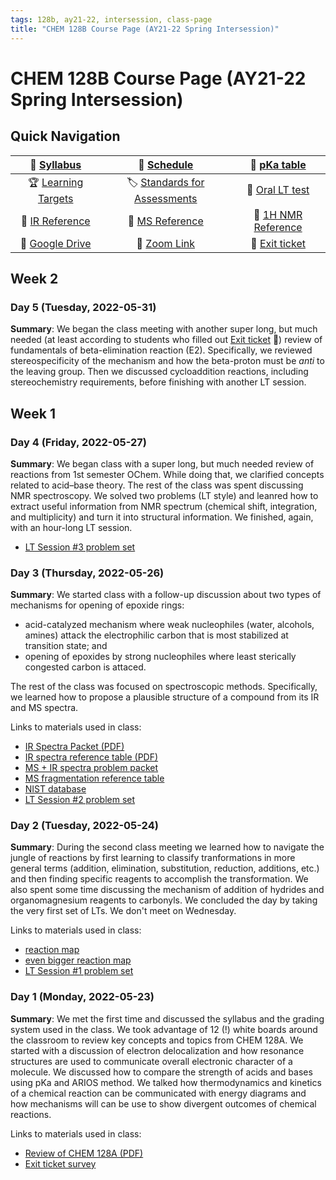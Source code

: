 ```yaml
---
tags: 128b, ay21-22, intersession, class-page 
title: "CHEM 128B Course Page (AY21-22 Spring Intersession)"
---
```


# CHEM 128B Course Page (AY21-22 Spring Intersession)

## Quick Navigation

| :blue_book: [ Syllabus](https://hackmd.io/@hmuchalski/SkIyq3fD5) | :calendar: [Schedule](https://hackmd.io/@hmuchalski/SkIyq3fD5#Appendix-A-Tentative-Schedule-of-Course-Modules) | :open_book: [pKa table](https://drive.google.com/file/d/1PsNzPbsWCnUwkhMfoYgaHrq5IZoiw_2R/view?usp=sharing) |
| :--: | :--: | :--: |
|:trophy: [Learning Targets](https://hackmd.io/@hmuchalski/SkIyq3fD5#Appendix-B-List-of-Learning-Targets) | :label: [Standards for Assessments](https://hackmd.io/@hmuchalski/BJKWouND5)  |  :microphone: [Oral LT test](/ki2Oo4whR8O2vGrpZUg4mA) |
| :green_book: [IR Reference](https://drive.google.com/file/d/1R71H1KwAEgj8gII_sgnnz-yGdnM1cbaX/view?usp=sharing)| :orange_book: [MS Reference](https://drive.google.com/file/d/1UNvjKxk68KFg-wRXUqC0PezoJ9VeQbfS/view?usp=sharing) | :blue_book: [1H NMR Reference](https://drive.google.com/file/d/19EsbNJHXSBMq5BFl0-YzCEIiWm7auMsv/view?usp=sharing) |
| :floppy_disk: [Google Drive](https://drive.google.com/drive/folders/1JfxsNPzEBP8rreynWx4HjlkQc4YZkIdA?usp=sharing)| :cinema: [Zoom Link](https://fresnostate.zoom.us/my/hubertmuchalski?pwd=RE1Ib3ordGRrRnhIeklvQml4Uy96UT09) | :ticket:  [Exit ticket](https://forms.gle/CzTZfqpdtVE6hZgR8)  |

## Week 2

<!-- ### Day 6 (Thursday, 2022-06-02) -->

<!-- **Summary**:  -->

### Day 5 (Tuesday, 2022-05-31)

**Summary**: We began the class meeting with another super long, but much needed (at least according to students who filled out [Exit ticket](https://forms.gle/CzTZfqpdtVE6hZgR8) :ticket:) review of fundamentals of beta-elimination reaction (E2). Specifically, we reviewed stereospecificity of the mechanism and how the beta-proton must be *anti* to the leaving group. Then we discussed cycloaddition reactions, including stereochemistry requirements, before finishing with another LT session. 


## Week 1

### Day 4 (Friday, 2022-05-27)

**Summary**: We began class with a super long, but much needed review of reactions from 1st semester OChem. While doing that, we clarified concepts related to acid–base theory. The rest of the class was spent discussing NMR spectroscopy. We solved two problems (LT style) and leanred how to extract useful information from NMR spectrum (chemical shift, integration, and multiplicity) and turn it into structural information. We finished, again, with an hour-long LT session.

- [LT Session #3 problem set](https://drive.google.com/file/d/1LPnFINBkWPys4BSydIKxbqhlfRLH5onu/view?usp=sharing)

### Day 3 (Thursday, 2022-05-26)

**Summary**: We started class with a follow-up discussion about two types of mechanisms for opening of epoxide rings: 

- acid-catalyzed mechanism where weak nucleophiles (water, alcohols, amines) attack the electrophilic carbon that is most stabilized at transition state; and
- opening of epoxides by strong nucleophiles where least sterically congested carbon is attaced. 

The rest of the class was focused on spectroscopic methods. Specifically, we learned how to propose a plausible structure of a compound from its IR and MS spectra. 

Links to materials used in class:

- [IR Spectra Packet (PDF)](https://drive.google.com/file/d/1OuRYmHbtgrtnGagdey8ps2hCZIwJRl6e/view?usp=sharing)
- [IR spectra reference table (PDF)](https://drive.google.com/file/d/1KVQBBJzQBa_mTJK2VWI1CdY7YRze8dKT/view?usp=sharing)
- [MS + IR spectra problem packet](https://drive.google.com/file/d/1KUmsbLVRzoiodmhJReMxMrATmP8p-7o5/view?usp=sharing)
- [MS fragmentation reference table](https://drive.google.com/file/d/1KQ41pCPghTfwfd7ZgS-RUr8ysGl2jQ4F/view?usp=sharing)
- [NIST database](https://webbook.nist.gov/chemistry/)
- [LT Session #2 problem set](https://drive.google.com/file/d/1Kf01WxGjqP4iZplsZr95vkLxZ67KPGq7/view?usp=sharing)



### Day 2 (Tuesday, 2022-05-24)

**Summary**: During the second class meeting we learned how to navigate the jungle of reactions by first learning to classify tranformations in more general terms (addition, elimination, substitution, reduction, additions, etc.) and then finding specific reagents to accomplish the transformation. We also spent some time discussing the mechanism of addition of hydrides and organomagnesium reagents to carbonyls. We concluded the day by taking the very first set of LTs. We don't meet on Wednesday. 

Links to materials used in class:

- [reaction map](https://drive.google.com/file/d/1KFKaaRtIDGVpAecWyZqVECm_s8zdZomb/view?usp=sharing)
- [even bigger reaction map](https://drive.google.com/file/d/1KAUoHb2pmpTANujcauEelSs0yyomJmLj/view?usp=sharing)
- [LT Session #1 problem set](https://drive.google.com/file/d/1Kg6YM2c7O778KDofioQNpGnqN0VlfM4T/view?usp=sharing)

### Day 1 (Monday, 2022-05-23)

**Summary**: We met the first time and discussed the syllabus and the grading system used in the class. We took advantage of 12 (!) white boards around the classroom to review key concepts and topics from CHEM 128A. We started with a discussion of electron delocalization and how resonance structures are used to communicate overall electronic character of a molecule. We discussed how to compare the strength of acids and bases using pKa and ARIOS method. We talked how thermodynamics and kinetics of a chemical reaction can be communicated with energy diagrams and how mechanisms will can be use to show divergent outcomes of chemical reactions.

Links to materials used in class:

- [Review of CHEM 128A (PDF)](https://drive.google.com/file/d/16POsi4IYdEK9DPhVawrqlpMSkW7Y_1CT/view?usp=sharing)
- [Exit ticket survey](https://forms.gle/CzTZfqpdtVE6hZgR8)

<!-- 

:calendar: [Calendar]()


 -->